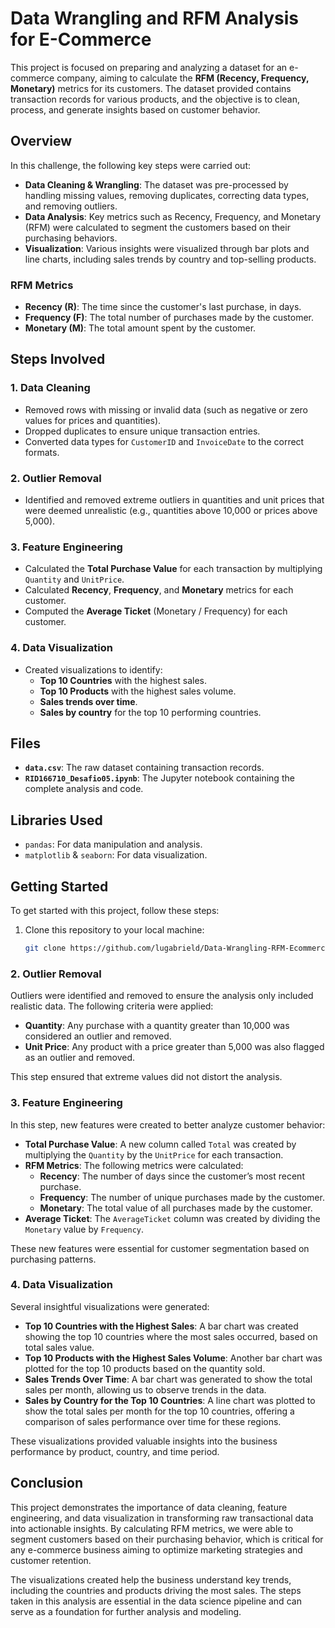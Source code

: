 # Data Wrangling and RFM Analysis for E-Commerce

This project is focused on preparing and analyzing a dataset for an e-commerce company, aiming to calculate the **RFM (Recency, Frequency, Monetary)** metrics for its customers. The dataset provided contains transaction records for various products, and the objective is to clean, process, and generate insights based on customer behavior.

## Overview

In this challenge, the following key steps were carried out:

- **Data Cleaning & Wrangling**: The dataset was pre-processed by handling missing values, removing duplicates, correcting data types, and removing outliers.
- **Data Analysis**: Key metrics such as Recency, Frequency, and Monetary (RFM) were calculated to segment the customers based on their purchasing behaviors.
- **Visualization**: Various insights were visualized through bar plots and line charts, including sales trends by country and top-selling products.

### RFM Metrics

- **Recency (R)**: The time since the customer's last purchase, in days.
- **Frequency (F)**: The total number of purchases made by the customer.
- **Monetary (M)**: The total amount spent by the customer.

## Steps Involved

### 1. Data Cleaning
- Removed rows with missing or invalid data (such as negative or zero values for prices and quantities).
- Dropped duplicates to ensure unique transaction entries.
- Converted data types for `CustomerID` and `InvoiceDate` to the correct formats.

### 2. Outlier Removal
- Identified and removed extreme outliers in quantities and unit prices that were deemed unrealistic (e.g., quantities above 10,000 or prices above 5,000).

### 3. Feature Engineering
- Calculated the **Total Purchase Value** for each transaction by multiplying `Quantity` and `UnitPrice`.
- Calculated **Recency**, **Frequency**, and **Monetary** metrics for each customer.
- Computed the **Average Ticket** (Monetary / Frequency) for each customer.

### 4. Data Visualization
- Created visualizations to identify:
  - **Top 10 Countries** with the highest sales.
  - **Top 10 Products** with the highest sales volume.
  - **Sales trends over time**.
  - **Sales by country** for the top 10 performing countries.

## Files

- **`data.csv`**: The raw dataset containing transaction records.
- **`RID166710_Desafio05.ipynb`**: The Jupyter notebook containing the complete analysis and code.

## Libraries Used
- `pandas`: For data manipulation and analysis.
- `matplotlib` & `seaborn`: For data visualization.

## Getting Started

To get started with this project, follow these steps:

1. Clone this repository to your local machine:

   ```bash
   git clone https://github.com/lugabrield/Data-Wrangling-RFM-Ecommerce.git

### 2. Outlier Removal
Outliers were identified and removed to ensure the analysis only included realistic data. The following criteria were applied:
- **Quantity**: Any purchase with a quantity greater than 10,000 was considered an outlier and removed.
- **Unit Price**: Any product with a price greater than 5,000 was also flagged as an outlier and removed.

This step ensured that extreme values did not distort the analysis.

### 3. Feature Engineering
In this step, new features were created to better analyze customer behavior:
- **Total Purchase Value**: A new column called `Total` was created by multiplying the `Quantity` by the `UnitPrice` for each transaction.
- **RFM Metrics**: The following metrics were calculated:
  - **Recency**: The number of days since the customer’s most recent purchase.
  - **Frequency**: The number of unique purchases made by the customer.
  - **Monetary**: The total value of all purchases made by the customer.
- **Average Ticket**: The `AverageTicket` column was created by dividing the `Monetary` value by `Frequency`.

These new features were essential for customer segmentation based on purchasing patterns.

### 4. Data Visualization
Several insightful visualizations were generated:
- **Top 10 Countries with the Highest Sales**: A bar chart was created showing the top 10 countries where the most sales occurred, based on total sales value.
- **Top 10 Products with the Highest Sales Volume**: Another bar chart was plotted for the top 10 products based on the quantity sold.
- **Sales Trends Over Time**: A bar chart was generated to show the total sales per month, allowing us to observe trends in the data.
- **Sales by Country for the Top 10 Countries**: A line chart was plotted to show the total sales per month for the top 10 countries, offering a comparison of sales performance over time for these regions.

These visualizations provided valuable insights into the business performance by product, country, and time period.

## Conclusion

This project demonstrates the importance of data cleaning, feature engineering, and data visualization in transforming raw transactional data into actionable insights. By calculating RFM metrics, we were able to segment customers based on their purchasing behavior, which is critical for any e-commerce business aiming to optimize marketing strategies and customer retention.

The visualizations created help the business understand key trends, including the countries and products driving the most sales. The steps taken in this analysis are essential in the data science pipeline and can serve as a foundation for further analysis and modeling.
